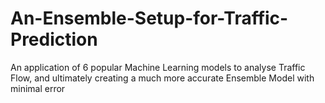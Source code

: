 # An-Ensemble-Setup-for-Traffic-Prediction
An application of  6 popular Machine Learning models to analyse Traffic Flow, and ultimately creating a much more accurate Ensemble Model with minimal error
